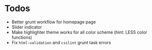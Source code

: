 # Todos

- Better grunt workflow for homepage page
- Slider indicator
- Make highlighter theme works for all color scheme (hint: LESS color functions)
- Fix `html-validation` and `csslint` grunt task errors
